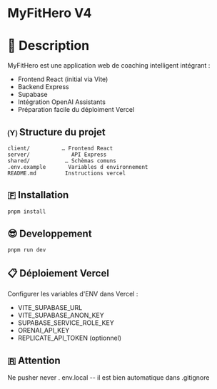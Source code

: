 # MyFitHero V4

# 🚀 Description
MyFitHero est une application web de coaching intelligent intégrant :
- Frontend React (initial via Vite)
- Backend Express
- Supabase
- Intégration OpenAI Assistants
- Préparation facile du déploiment Vercel

## 🄨 Structure du projet


```
client/          … Frontend React
server/            ⁦ API Express
shared/           … Schèmas comuns
.env.example      ⁦ Variables d environnement
README.md        ⁦ Instructions vercel
```

## 🇫 Installation

```sh
pnpm install
```

## 😎 Developpement

```sh
pnpm run dev
```

## 📋 Déploiement Vercel

Configurer les variables d'ENV dans Vercel :
- VITE_SUPABASE_URL
- VITE_SUPABASE_ANON_KEY
- SUPABASE_SERVICE_ROLE_KEY
- ORENAI_API_KEY
- REPLICATE_API_TOKEN (optionnel)

## 🇷 Attention
Ne pusher never . env.local -- il est bien automatique dans .gitignore
